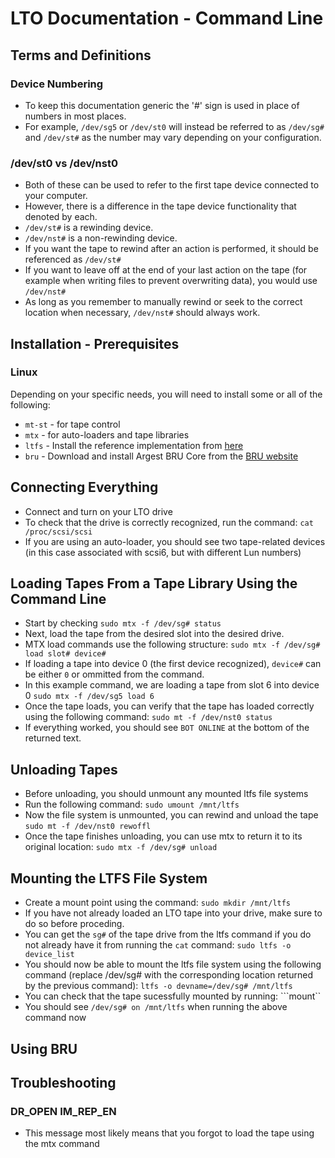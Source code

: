 # LTO Documentation - Command Line

## Terms and Definitions
### Device Numbering
- To keep this documentation generic the '#' sign is used in place of numbers in most places.
- For example, `/dev/sg5` or `/dev/st0` will instead be referred to as `/dev/sg#` and `/dev/st#` as the number may vary depending on your configuration.
### **/dev/st0** vs **/dev/nst0**
- Both of these can be used to refer to the first tape device connected to your computer.
- However, there is a difference in the tape device functionality that denoted by each.
- `/dev/st#` is a rewinding device.
- `/dev/nst#` is a non-rewinding device.
- If you want the tape to rewind after an action is performed, it should be referenced as `/dev/st#`
- If you want to leave off at the end of your last action on the tape (for example when writing files to prevent overwriting data), you would use `/dev/nst#`
- As long as you remember to manually rewind or seek to the correct location when necessary, `/dev/nst#` should always work.

## Installation - Prerequisites
### Linux
Depending on your specific needs, you will need to install some or all of the following:
- `mt-st` - for tape control
- `mtx` - for auto-loaders and tape libraries
- `ltfs` - Install the reference implementation from [here](https://github.com/LinearTapeFileSystem/ltfs "ltfs reference implementation")
- `bru` - Download and install Argest BRU Core from the [BRU website](https://www.tolisgroup.com/index.html "BRU website")

## Connecting Everything
- Connect and turn on your LTO drive
- To check that the drive is correctly recognized, run the command:
``` cat /proc/scsi/scsi ```
- If you are using an auto-loader, you should see two tape-related devices (in this case associated with scsi6, but with different Lun numbers)

## Loading Tapes From a Tape Library Using the Command Line
- Start by checking
  ```sudo mtx -f /dev/sg# status```
- Next, load the tape from the desired slot into the desired drive.
- MTX load commands use the following structure:
  ```sudo mtx -f /dev/sg# load slot# device#```
- If loading a tape into device 0 (the first device recognized), `device#` can be either `0` or ommitted from the command.
- In this example command, we are loading a tape from slot 6 into device 0
  ```sudo mtx -f /dev/sg5 load 6```
- Once the tape loads, you can verify that the tape has loaded correctly using the following command:
  ```sudo mt -f /dev/nst0 status```
- If everything worked, you should see `BOT ONLINE` at the bottom of the returned text.

## Unloading Tapes
- Before unloading, you should unmount any mounted ltfs file systems
- Run the following command:
  ```sudo umount /mnt/ltfs```
- Now the file system is unmounted, you can rewind and unload the tape
  ```sudo mt -f /dev/nst0 rewoffl```
- Once the tape finishes unloading, you can use mtx to return it to its original location:
  ```sudo mtx -f /dev/sg# unload```

## Mounting the LTFS File System
- Create a mount point using the command:
  ```sudo mkdir /mnt/ltfs```
- If you have not already loaded an LTO tape into your drive, make sure to do so before proceding.
- You can get the `sg#` of the tape drive from the ltfs command if you do not already have it from running the `cat` command:
  ```sudo ltfs -o device_list```
- You should now be able to mount the ltfs file system using the following command (replace /dev/sg# with the corresponding location returned by the previous command):
  ```ltfs -o devname=/dev/sg# /mnt/ltfs```
- You can check that the tape sucessfully mounted by running:
  ```mount``
- You should see `/dev/sg# on /mnt/ltfs` when running the above command now

## Using BRU

## Troubleshooting
### DR_OPEN IM_REP_EN
- This message most likely means that you forgot to load the tape using the mtx command
